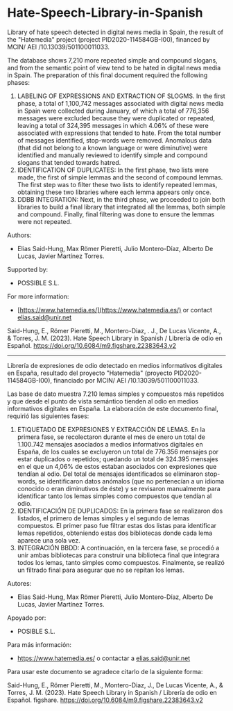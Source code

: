 # Hate-Speech-Library-in-Spanish

Library of hate speech detected in digital news media in Spain, the result of the "Hatemedia" project (project PID2020-114584GB-I00), financed by MCIN/ AEI /10.13039/501100011033.

The database shows 7,210 more repeated simple and compound slogans, and from the semantic point of view tend to be hated in digital news media in Spain. The preparation of this final document required the following phases:

1. LABELING OF EXPRESSIONS AND EXTRACTION OF SLOGMS. In the first phase, a total of 1,100,742 messages associated with digital news media in Spain were collected during January, of which a total of 776,356 messages were excluded because they were duplicated or repeated, leaving a total of 324,395 messages in which 4.06% of these were associated with expressions that tended to hate. From the total number of messages identified, stop-words were removed. Anomalous data (that did not belong to a known language or were diminutive) were identified and manually reviewed to identify simple and compound slogans that tended towards hatred.
2. IDENTIFICATION OF DUPLICATES: In the first phase, two lists were made, the first of simple lemmas and the second of compound lemmas. The first step was to filter these two lists to identify repeated lemmas, obtaining these two libraries where each lemma appears only once.
3. DDBB INTEGRATION: Next, in the third phase, we proceeded to join both libraries to build a final library that integrated all the lemmas, both simple and compound. Finally, final filtering was done to ensure the lemmas were not repeated.

Authors:
- Elias Said-Hung, Max Römer Pieretti, Julio Montero-Díaz, Alberto De Lucas, Javier Martínez Torres.

Supported by:
- POSSIBLE S.L.

For more information:
- [https://www.hatemedia.es/](https://www.hatemedia.es/) or contact elias.said@unir.net

Said-Hung, E., Römer Pieretti, M., Montero-Diaz, . J., De Lucas Vicente, A., & Torres, J. M. (2023). Hate Speech Library in Spanish / Librería de odio en Español. https://doi.org/10.6084/m9.figshare.22383643.v2 

---

Librería de expresiones de odio detectado en medios informativos digitales en España, resultado del proyecto "Hatemedia" (proyecto PID2020-114584GB-I00), financiado por MCIN/ AEI /10.13039/501100011033. 

Las base de dato muestra 7.210 lemas simples y compuestos más repetidos y que desde el punto de vista semántico tienden al odio en medios informativos digitales en España. La elaboración de este documento final, requirió las siguientes fases: 

1.	ETIQUETADO DE EXPRESIONES Y EXTRACCIÓN DE LEMAS. En la primera fase, se recolectaron durante el mes de enero un total de 1.100.742 mensajes asociados a medios informativos digitales en España, de los cuales se excluyeron un total de 776.356 mensajes por estar duplicados o repetidos; quedando un total de 324.395 mensajes en el que un 4,06% de estos estaban asociados con expresiones que tendían al odio. Del total de mensajes identificados se eliminaron stop-words, se identificaron datos anómalos (que no pertenecían a un idioma conocido o eran diminutivos de éste) y se revisaron manualmente para identificar tanto los lemas simples como compuestos que tendían al odio. 
2.	IDENTIFICACIÓN DE DUPLICADOS: En la primera fase se realizaron dos listados, el primero de lemas simples y el segundo de lemas compuestos. El primer paso fue filtrar estas dos listas para identificar lemas repetidos, obteniendo estas dos bibliotecas donde cada lema aparece una sola vez.
3.	INTEGRACIÓN BBDD: A continuación, en la tercera fase, se procedió a unir ambas bibliotecas para construir una biblioteca final que integrara todos los lemas, tanto simples como compuestos. Finalmente, se realizó un filtrado final para asegurar que no se repitan los lemas.

Autores:
-	Elias Said-Hung, Max Römer Pieretti, Julio Montero-Díaz, Alberto De Lucas, Javier Martínez Torres.

Apoyado por:
-	POSIBLE S.L.

Para más información:
-	https://www.hatemedia.es/ o contactar a elias.said@unir.net

Para usar este documento se agradece citarlo de la siguiente forma: 

Said-Hung, E., Römer Pieretti, M., Montero-Diaz, J., De Lucas Vicente, A., & Torres, J. M. (2023). Hate Speech Library in Spanish / Librería de odio en Español. figshare. https://doi.org/10.6084/m9.figshare.22383643.v2 
